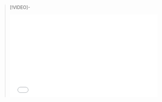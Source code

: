 > [!VIDEO]-
> <div style="padding:56.25% 0 0 0;position:relative;"><iframe src="<%tp.file.cursor()%>" frameborder="0" allow="autoplay; fullscreen; picture-in-picture; clipboard-write; encrypted-media" style="position:absolute;top:0;left:0;width:100%;height:100%;" title="Ideaverse Pro Hangar"></iframe></div>